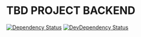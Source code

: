 # TBD PROJECT BACKEND

[![Dependency Status](https://david-dm.org/vikr01/tbd-project-name/status.svg?path=packages/backend)](https://david-dm.org/vikr01/tbd-project-name?path=packages/backend)
[![DevDependency Status](https://david-dm.org/vikr01/tbd-project-name/dev-status.svg?path=packages/backend)](https://david-dm.org/vikr01/tbd-project-name?path=packages/backend&type=dev)
